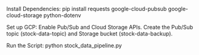 Install Dependencies:
pip install requests google-cloud-pubsub google-cloud-storage python-dotenv

Set up GCP:
Enable Pub/Sub and Cloud Storage APIs.
Create the Pub/Sub topic (stock-data-topic) and Storage bucket (stock-data-backup).

Run the Script:
python stock_data_pipeline.py
